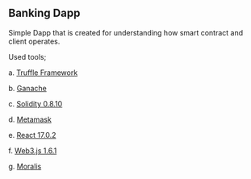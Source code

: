 ## Banking Dapp

Simple Dapp that is created for understanding how smart contract and client operates.

Used tools;

a. [Truffle Framework](https://trufflesuite.com/)

b. [Ganache](https://trufflesuite.com/ganache/)

c. [Solidity 0.8.10](https://docs.soliditylang.org/en/v0.8.10/)

d. [Metamask](https://metamask.io/)

e. [React 17.0.2](https://reactjs.org/versions/)

f. [Web3.js 1.6.1](https://web3js.readthedocs.io/en/v1.5.2/)

g. [Moralis](https://docs.moralis.com/)
